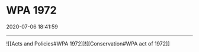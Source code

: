 # WPA 1972

2020-07-06 18:41:59

---

![[Acts and Policies#WPA 1972]]![[Conservation#WPA act of 1972]]
